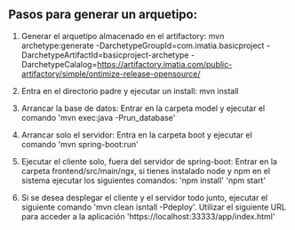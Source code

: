 ## Pasos para generar un arquetipo:
1. Generar el arquetipo almacenado en el artifactory:
mvn archetype:generate -DarchetypeGroupId=com.imatia.basicproject -DarchetypeArtifactId=basicproject-archetype
-DarchetypeCalalog=https://artifactory.imatia.com/public-artifactory/simple/ontimize-release-opensource/

2. Entra en el directorio padre y ejecutar un install:
mvn install 

3. Arrancar la base de datos:
Entrar en la carpeta model y ejecutar el comando 'mvn exec:java -Prun_database'

4. Arrancar solo el servidor:
Entra en la carpeta boot y ejecutar el comando 'mvn spring-boot:run'

5. Ejecutar el cliente solo, fuera del servidor de spring-boot:
Entrar en la carpeta frontend/src/main/ngx, si tienes instalado node y npm en el sistema ejecutar los siguientes comandos:
'npm install'
'npm start' 

6. Si se desea desplegar el cliente y el servidor todo junto, ejecutar el siguiente comando 'mvn clean isntall -Pdeploy'. 
Utilizar el siguiente URL para acceder a la aplicación 'https://localhost:33333/app/index.html' 
